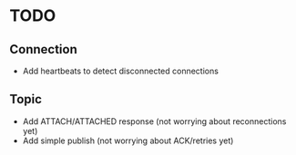 # TODO

## Connection
* Add heartbeats to detect disconnected connections

## Topic
* Add ATTACH/ATTACHED response (not worrying about reconnections yet)
* Add simple publish (not worrying about ACK/retries yet)

